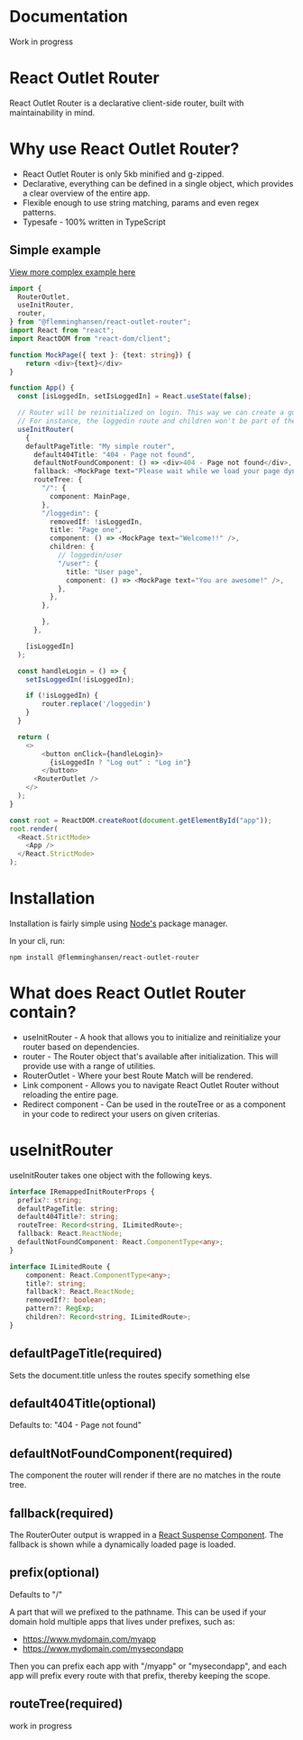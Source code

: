# Documentation
Work in progress

# React Outlet Router
React Outlet Router is a declarative client-side router, built with maintainability in mind. 

# Why use React Outlet Router?
-  React Outlet Router is only 5kb minified and g-zipped.
-  Declarative, everything can be defined in a single object, which provides a clear overview of the entire app.
-  Flexible enough to use string matching, params and even regex patterns.
-  Typesafe - 100% written in TypeScript
  
## Simple example

[View more complex example here](https://github.com/Bastardly/react-outlet-router/tree/main/example)

```TypeScript
import {
  RouterOutlet,
  useInitRouter,
  router,
} from "@flemminghansen/react-outlet-router";
import React from "react";
import ReactDOM from "react-dom/client";

function MockPage({ text }: {text: string}) {
    return <div>{text}</div>
}

function App() {
  const [isLoggedIn, setIsLoggedIn] = React.useState(false);

  // Router will be reinitialized on login. This way we can create a guard for the loggedin route.
  // For instance, the loggedin route and children won't be part of the routeTree until isLoggedIn is true.
  useInitRouter(
    {
    defaultPageTitle: "My simple router",
      default404Title: "404 - Page not found",
      defaultNotFoundComponent: () => <div>404 - Page not found</div>,
      fallback: <MockPage text="Please wait while we load your page dynamically..." />,
      routeTree: {
        "/": {
          component: MainPage,
        },
        "/loggedin": {
          removedIf: !isLoggedIn, 
          title: "Page one",
          component: () => <MockPage text="Welcome!!" />,
          children: {
            // loggedin/user
            "/user": { 
              title: "User page",
              component: () => <MockPage text="You are awesome!" />,
            },
          },
        },

        },
      },

    [isLoggedIn]
  );

  const handleLogin = () => {
    setIsLoggedIn(!isLoggedIn);

    if (!isLoggedIn) {
        router.replace('/loggedin')
    }
  }

  return (
    <>
        <button onClick={handleLogin}>
          {isLoggedIn ? "Log out" : "Log in"}
        </button>
      <RouterOutlet />
    </>
  );
}

const root = ReactDOM.createRoot(document.getElementById("app"));
root.render(
  <React.StrictMode>
    <App />
  </React.StrictMode>
);

```

# Installation
Installation is fairly simple using [Node's](https://nodejs.org) package manager.

In your cli, run:

```
npm install @flemminghansen/react-outlet-router
```

# What does React Outlet Router contain?
* useInitRouter - A hook that allows you to initialize and reinitialize your router based on dependencies.
* router - The Router object that's available after initialization. This will provide use with a range of utilities. 
* RouterOutlet - Where your best Route Match will be rendered.
* Link component - Allows you to navigate React Outlet Router without reloading the entire page.
* Redirect component - Can be used in the routeTree or as a component in your code to redirect your users on given criterias.

# useInitRouter
useInitRouter takes one object with the following keys.

```TypeScript
interface IRemappedInitRouterProps {
  prefix?: string;
  defaultPageTitle: string;
  default404Title?: string;
  routeTree: Record<string, ILimitedRoute>;
  fallback: React.ReactNode;
  defaultNotFoundComponent: React.ComponentType<any>;
}

interface ILimitedRoute {
    component: React.ComponentType<any>;
    title?: string;
    fallback?: React.ReactNode;
    removedIf?: boolean;
    pattern?: RegExp;
    children?: Record<string, ILimitedRoute>;
}
```

## defaultPageTitle(required) 
Sets the document.title unless the routes specify something else

## default404Title(optional)
Defaults to: "404 - Page not found"

## defaultNotFoundComponent(required)
The component the router will render if there are no matches in the route tree.

## fallback(required)
The RouterOuter output is  wrapped in a [React Suspense Component](https://react.dev/reference/react/Suspense). The fallback is shown while a dynamically loaded page is loaded.

## prefix(optional)
Defaults to "/"

A part that will we prefixed to the pathname. This can be used if your domain hold multiple apps that lives under prefixes, such as:
* https://www.mydomain.com/myapp
* https://www.mydomain.com/mysecondapp

Then you can prefix each app with "/myapp" or "mysecondapp", and each app will prefix every route with that prefix, thereby keeping the scope.

## routeTree(required)
work in progress